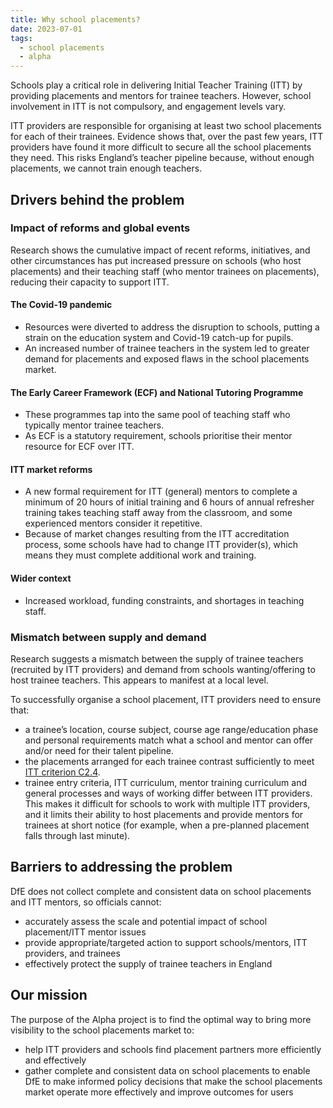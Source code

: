 ```yaml
---
title: Why school placements?
date: 2023-07-01
tags:
  - school placements
  - alpha
---
```


Schools play a critical role in delivering Initial Teacher Training (ITT) by providing placements and mentors for trainee teachers. However, school involvement in ITT is not compulsory, and engagement levels vary.

ITT providers are responsible for organising at least two school placements for each of their trainees. Evidence shows that, over the past few years, ITT providers have found it more difficult to secure all the school placements they need. This risks England’s teacher pipeline because, without enough placements, we cannot train enough teachers.


## Drivers behind the problem

### Impact of reforms and global events

Research shows the cumulative impact of recent reforms, initiatives, and other circumstances has put increased pressure on schools (who host placements) and their teaching staff (who mentor trainees on placements), reducing their capacity to support ITT.

#### The Covid-19 pandemic

- Resources were diverted to address the disruption to schools, putting a strain on the education system and Covid-19 catch-up for pupils.
- An increased number of trainee teachers in the system led to greater demand for placements and exposed flaws in the school placements market.

#### The Early Career Framework (ECF) and National Tutoring Programme

- These programmes tap into the same pool of teaching staff who typically mentor trainee teachers.
- As ECF is a statutory requirement, schools prioritise their mentor resource for ECF over ITT.

#### ITT market reforms

- A new formal requirement for ITT (general) mentors to complete a minimum of 20 hours of initial training and 6 hours of annual refresher training takes teaching staff away from the classroom, and some experienced mentors consider it repetitive.
- Because of market changes resulting from the ITT accreditation process, some schools have had to change ITT provider(s), which means they must complete additional work and training.

#### Wider context

- Increased workload, funding constraints, and shortages in teaching staff.

### Mismatch between supply and demand

Research suggests a mismatch between the supply of trainee teachers (recruited by ITT providers) and demand from schools wanting/offering to host trainee teachers. This appears to manifest at a local level.

To successfully organise a school placement, ITT providers need to ensure that:

- a trainee’s location, course subject, course age range/education phase and personal requirements match what a school and mentor can offer and/or need for their talent pipeline.
- the placements arranged for each trainee contrast sufficiently to meet [ITT criterion C2.4](https://assets.publishing.service.gov.uk.mcas.ms/government/uploads/system/uploads/attachment_data/file/1181568/Initial_teacher_training_criteria_and_supporting_advice_2024_to_2025.pdf?McasCtx=4&McasTsid=20892).
- trainee entry criteria, ITT curriculum, mentor training curriculum and general processes and ways of working differ between ITT providers. This makes it difficult for schools to work with multiple ITT providers, and it limits their ability to host placements and provide mentors for trainees at short notice (for example, when a pre-planned placement falls through last minute).

## Barriers to addressing the problem

DfE does not collect complete and consistent data on school placements and ITT mentors, so officials cannot:

- accurately assess the scale and potential impact of school placement/ITT mentor issues
- provide appropriate/targeted action to support schools/mentors, ITT providers, and trainees
- effectively protect the supply of trainee teachers in England

## Our mission

The purpose of the Alpha project is to find the optimal way to bring more visibility to the school placements market to:

- help ITT providers and schools find placement partners more efficiently and effectively
- gather complete and consistent data on school placements to enable DfE to make informed policy decisions that make the school placements market operate more effectively and improve outcomes for users
